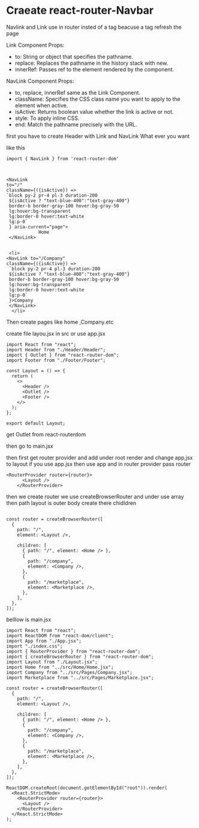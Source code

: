 # Craeate react-router-Navbar

Navlink and Link use in router insted of a tag beacuse a tag refresh the page

 Link Component Props:

* to: String or object that specifies the pathname.
* replace: Replaces the pathname in the history stack with new.
* innerRef: Passes ref to the element rendered by the component.

NavLink Component Props:

* to, replace, innerRef same as the Link Component.
* className: Specifies the CSS class name you want to apply to the element when active.
* isActive: Returns boolean value whether the link is active or not.
* style: To apply inline CSS.
* end: Match the pathname precisely with the URL.

first you have to create Header with Link and NavLink What ever you want

like this

```
import { NavLink } from 'react-router-dom'



<NavLink 
to="/" 
className={({isActive}) =>
`block py-2 pr-4 pl-3 duration-200
 ${isActive ? "text-blue-400":"text-gray-400"}
 border-b border-gray-100 hover:bg-gray-50
 lg:hover:bg-transparent
 lg:border-0 hover:text-white
 lg:p-0`
 } aria-current="page">
            Home
 </NavLink>


 <li>
<NavLink to="/Company" 
className={({isActive}) =>
 `block py-2 pr-4 pl-3 duration-200 
 ${isActive ? "text-blue-400":"text-gray-400"}
 border-b border-gray-100 hover:bg-gray-50 
 lg:hover:bg-transparent 
 lg:border-0 hover:text-white
 lg:p-0`
 }>Company
 </NavLink>
  </li>
```

Then create pages like home ,Company.etc

create file layou.jsx in src or use app.jsx

```
import React from "react";
import Header from "./Header/Header";
import { Outlet } from "react-router-dom";
import Footer from "./Footer/Footer";

const Layout = () => {
  return (
    <>
      <Header />
      <Outlet />
      <Footer />
    </>
  );
};

export default Layout;
```

get Outlet from react-routerdom

then go to main.jsx 


then first get router provider and  add under root render and change app,jsx to layout if you use app.jsx then use app and in router provider pass router 

```
<RouterProvider router={router}>
      <Layout />
    </RouterProvider>
```

then we create router we use createBrowserRouter and under use array  then path layout is outer body create there chidldren 

```

const router = createBrowserRouter([
  {
    path: "/",
    element: <Layout />,

    children: [
      { path: "/", element: <Home /> },
      {
        path: "/company",
        element: <Company />,
      },
      {
        path: "/marketplace",
        element: <Marketplace />,
      },
    ],
  },
]);

```

belllow is main.jsx


```
import React from "react";
import ReactDOM from "react-dom/client";
import App from "./App.jsx";
import "./index.css";
import { RouterProvider } from "react-router-dom";
import { createBrowserRouter } from "react-router-dom";
import Layout from "./Layout.jsx";
import Home from "../src/Home/Home.jsx";
import Company from "../src/Pages/Company.jsx";
import Marketplace from "../src/Pages/Marketplace.jsx";

const router = createBrowserRouter([
  {
    path: "/",
    element: <Layout />,

    children: [
      { path: "/", element: <Home /> },
      {
        path: "/company",
        element: <Company />,
      },
      {
        path: "/marketplace",
        element: <Marketplace />,
      },
    ],
  },
]);

ReactDOM.createRoot(document.getElementById("root")).render(
  <React.StrictMode>
    <RouterProvider router={router}>
      <Layout />
    </RouterProvider>
  </React.StrictMode>
);

```
